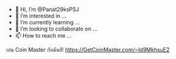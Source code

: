 - 👋 Hi, I’m @Panat29ksPSJ
- 👀 I’m interested in ...
- 🌱 I’m currently learning ...
- 💞️ I’m looking to collaborate on ...
- 📫 How to reach me ...

<!---
Panat29ksPSJ/Panat29ksPSJ is a ✨ special ✨ repository because its `README.md` (this file) appears on your GitHub profile.
You can click the Preview link to take a look at your changes.
--->
เล่น Coin Master กับฉันสิ! https://GetCoinMaster.com/~Id9MkhsuE2
